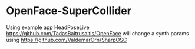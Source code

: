 # OpenFace-SuperCollider
Using example app HeadPoseLive https://github.com/TadasBaltrusaitis/OpenFace will change a synth params using https://github.com/ValdemarOrn/SharpOSC
